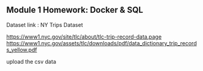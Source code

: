 ## Module 1 Homework: Docker & SQL

Dataset link : 
NY Trips Dataset

https://www1.nyc.gov/site/tlc/about/tlc-trip-record-data.page
https://www1.nyc.gov/assets/tlc/downloads/pdf/data_dictionary_trip_records_yellow.pdf

upload the csv data 
